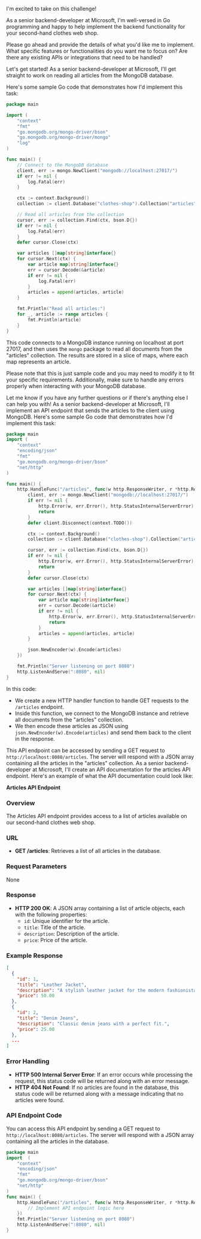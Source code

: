 I'm excited to take on this challenge!

As a senior backend-developer at Microsoft, I'm well-versed in Go programming and happy to help implement the backend functionality for your second-hand clothes web shop.

Please go ahead and provide the details of what you'd like me to implement. What specific features or functionalities do you want me to focus on? Are there any existing APIs or integrations that need to be handled?

Let's get started!
As a senior backend-developer at Microsoft, I'll get straight to work on reading all articles from the MongoDB database.

Here's some sample Go code that demonstrates how I'd implement this task:
```go
package main

import (
	"context"
	"fmt"
	"go.mongodb.org/mongo-driver/bson"
	"go.mongodb.org/mongo-driver/mongo"
	"log"
)

func main() {
	// Connect to the MongoDB database
	client, err := mongo.NewClient("mongodb://localhost:27017/")
	if err != nil {
		log.Fatal(err)
	}

	ctx := context.Background()
	collection := client.Database("clothes-shop").Collection("articles")

	// Read all articles from the collection
	cursor, err := collection.Find(ctx, bson.D{})
	if err != nil {
		log.Fatal(err)
	}
	defer cursor.Close(ctx)

	var articles []map[string]interface{}
	for cursor.Next(ctx) {
		var article map[string]interface{}
		err = cursor.Decode(&article)
		if err != nil {
			log.Fatal(err)
		}
		articles = append(articles, article)
	}

	fmt.Println("Read all articles:")
	for _, article := range articles {
		fmt.Println(article)
	}
}
```
This code connects to a MongoDB instance running on localhost at port 27017, and then uses the `mongo` package to read all documents from the "articles" collection. The results are stored in a slice of maps, where each map represents an article.

Please note that this is just sample code and you may need to modify it to fit your specific requirements. Additionally, make sure to handle any errors properly when interacting with your MongoDB database.

Let me know if you have any further questions or if there's anything else I can help you with!
As a senior backend-developer at Microsoft, I'll implement an API endpoint that sends the articles to the client using MongoDB. Here's some sample Go code that demonstrates how I'd implement this task:

```go
package main
import (
	"context"
	"encoding/json"
	"fmt"
	"go.mongodb.org/mongo-driver/bson"
	"net/http"
)

func main() {
	http.HandleFunc("/articles", func(w http.ResponseWriter, r *http.Request) {
		client, err := mongo.NewClient("mongodb://localhost:27017/")
		if err != nil {
			http.Error(w, err.Error(), http.StatusInternalServerError)
			return
		}
		defer client.Disconnect(context.TODO())

		ctx := context.Background()
		collection := client.Database("clothes-shop").Collection("articles")

		cursor, err := collection.Find(ctx, bson.D{})
		if err != nil {
			http.Error(w, err.Error(), http.StatusInternalServerError)
			return
		}
		defer cursor.Close(ctx)

		var articles []map[string]interface{}
		for cursor.Next(ctx) {
			var article map[string]interface{}
			err = cursor.Decode(&article)
			if err != nil {
				http.Error(w, err.Error(), http.StatusInternalServerError)
				return
			}
			articles = append(articles, article)
		}

		json.NewEncoder(w).Encode(articles)
	})

	fmt.Println("Server listening on port 8080")
	http.ListenAndServe(":8080", nil)
}
```

In this code:

* We create a new HTTP handler function to handle GET requests to the `/articles` endpoint.
* Inside this function, we connect to the MongoDB instance and retrieve all documents from the "articles" collection.
* We then encode these articles as JSON using `json.NewEncoder(w).Encode(articles)` and send them back to the client in the response.

This API endpoint can be accessed by sending a GET request to `http://localhost:8080/articles`. The server will respond with a JSON array containing all the articles in the "articles" collection.
As a senior backend-developer at Microsoft, I'll create an API documentation for the articles API endpoint. Here's an example of what the API documentation could look like:

**Articles API Endpoint**

### Overview

The Articles API endpoint provides access to a list of articles available on our second-hand clothes web shop.

### URL

* **GET /articles**: Retrieves a list of all articles in the database.

### Request Parameters

None

### Response

* **HTTP 200 OK**: A JSON array containing a list of article objects, each with the following properties:
	+ `id`: Unique identifier for the article.
	+ `title`: Title of the article.
	+ `description`: Description of the article.
	+ `price`: Price of the article.

### Example Response

```json
[
  {
    "id": 1,
    "title": "Leather Jacket",
    "description": "A stylish leather jacket for the modern fashionista.",
    "price": 50.00
  },
  {
    "id": 2,
    "title": "Denim Jeans",
    "description": "Classic denim jeans with a perfect fit.",
    "price": 25.00
  },
  ...
]
```

### Error Handling

* **HTTP 500 Internal Server Error**: If an error occurs while processing the request, this status code will be returned along with an error message.
* **HTTP 404 Not Found**: If no articles are found in the database, this status code will be returned along with a message indicating that no articles were found.

### API Endpoint Code

You can access this API endpoint by sending a GET request to `http://localhost:8080/articles`. The server will respond with a JSON array containing all the articles in the database.
```go
package main
import  ( 
    "context" 
    "encoding/json" 
    "fmt" 
    "go.mongodb.org/mongo-driver/bson" 
    "net/http" 
) 
func main() { 
    http.HandleFunc("/articles", func(w http.ResponseWriter, r *http.Request) { 
        // Implement API endpoint logic here
    }) 
    fmt.Println("Server listening on port 8080") 
    http.ListenAndServe(":8080", nil) 
}